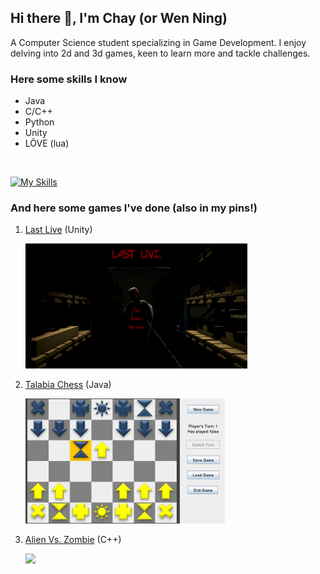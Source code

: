 ## Hi there 👋, I'm Chay (or Wen Ning) 

A Computer Science student specializing in Game Development. I enjoy delving into 2d and 3d games, keen to learn more and tackle challenges.

### Here some skills I know
- Java
- C/C++
- Python
- Unity
- LÖVE (lua)
<br>  

[![My Skills](https://skillicons.dev/icons?i=java,c,cpp,py,lua,unity,flask)](https://skillicons.dev)

### And here some games I've done (also in my pins!)
1. [Last Live](https://github.com/chaywn/Last-Live) (Unity)  
   <!--![Last Live](https://github.com/chaywn/Last-Live/blob/4aaf0dc5436683b83e820ddc95a943c7974929b2/Screenshots/Title%20Scene_Screenshot.png)
   -->
   <img src="https://github.com/chaywn/Last-Live/blob/4aaf0dc5436683b83e820ddc95a943c7974929b2/Screenshots/Title%20Scene_Screenshot.png" height="200">

   
3. [Talabia Chess](https://github.com/chaywn/Talabia-Chess) (Java)  
   <!--![Talabia Chess](https://github.com/chaywn/Talabia-Chess/blob/2ae0d2099cc0170f42b9bc53231ccf0a81684b4d/Screenshots/piece-switch-after.png)
   -->
   <img src="https://github.com/chaywn/Talabia-Chess/blob/2ae0d2099cc0170f42b9bc53231ccf0a81684b4d/Screenshots/piece-switch-after.png" height="200">

   
5. [Alien Vs. Zombie](https://github.com/chaywn/Alien-vs.-Zombie) (C++)  
   <!--![Alien Vs. Zombie](https://github.com/chaywn/Alien-vs.-Zombie/blob/0ecd626b8705840cb236fd91e4e0b73b2c7678a1/screenshots/game-dashboard.png)
   -->
   <img src="https://github.com/chaywn/Alien-vs.-Zombie/blob/0ecd626b8705840cb236fd91e4e0b73b2c7678a1/screenshots/game-dashboard.png" height="200">




<!--
**chaywn/chaywn** is a ✨ _special_ ✨ repository because its `README.md` (this file) appears on your GitHub profile.

Here are some ideas to get you started:

- 🔭 I’m currently working on ...
- 🌱 I’m currently learning ...
- 👯 I’m looking to collaborate on ...
- 🤔 I’m looking for help with ...
- 💬 Ask me about ...
- 📫 How to reach me: ...
- 😄 Pronouns: ...
- ⚡ Fun fact: ...


[![Anurag's GitHub stats](https://github-readme-stats.vercel.app/api?username=chaywn)](https://github.com/anuraghazra/github-readme-stats)
![Top Langs](https://github-readme-stats.vercel.app/api/top-langs/?username=chaywn&hide_progress=true)

-->
